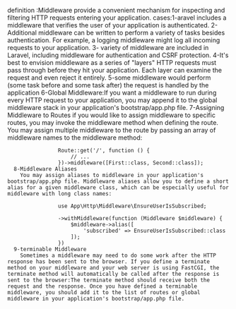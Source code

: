 definition :Middleware provide a convenient mechanism for inspecting and filtering HTTP requests entering your application.
cases:1-aravel includes a middleware that verifies the user of your application is authenticated.
      2-Additional middleware can be written to perform a variety of tasks besides authentication. For example, a logging middleware might log all incoming requests to your application. 
      3- variety of middleware are included in Laravel, including middleware for authentication and CSRF protection.
      4-It's best to envision middleware as a series of "layers" HTTP requests must pass through before they hit your application. Each layer can examine the request and even reject it entirely.
      5-some middleware would perform (some task before and some task after) the request is handled by the application 
      6-Global Middleware:If you want a middleware to run during every HTTP request to your application, you may append it to the global middleware stack in your application's bootstrap/app.php file.
      7-Assigning Middleware to Routes if you would like to assign middleware to specific routes, you may invoke the middleware method when defining the route.
      You may assign multiple middleware to the route by passing an array of middleware names to the middleware method:

                    Route::get('/', function () {
                        // ...
                    })->middleware([First::class, Second::class]);
      8-Middleware Aliases
        You may assign aliases to middleware in your application's bootstrap/app.php file. Middleware aliases allow you to define a short alias for a given middleware class, which can be especially useful for middleware with long class names:

                    use App\Http\Middleware\EnsureUserIsSubscribed;
        
                    ->withMiddleware(function (Middleware $middleware) {
                        $middleware->alias([
                            'subscribed' => EnsureUserIsSubscribed::class
                        ]);
                    })
      9-terminable Middleware
        Sometimes a middleware may need to do some work after the HTTP response has been sent to the browser. If you define a terminate method on your middleware and your web server is using FastCGI, the terminate method will automatically be called after the response is sent to the browser:The terminate method should receive both the request and the response. Once you have defined a terminable middleware, you should add it to the list of routes or global middleware in your application's bootstrap/app.php file.